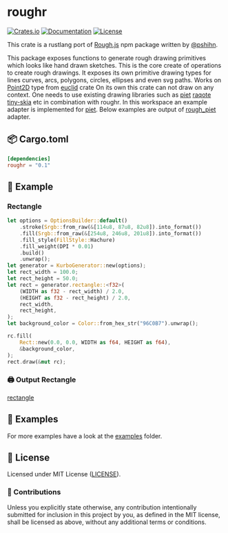 # roughr

[![Crates.io](https://img.shields.io/crates/v/roughr.svg)](https://crates.io/crates/roughr)
[![Documentation](https://docs.rs/roughr/badge.svg)](https://docs.rs/roughr)
[![License](https://img.shields.io/github/license/orhanbalci/rough-rs.svg)](https://github.com/orhanbalci/rough-rs/LICENSE)

<!-- cargo-sync-readme start -->


This crate is a rustlang port of [Rough.js](https://github.com/rough-stuff/rough) npm package written by
[@pshihn](https://github.com/pshihn).

This package exposes functions to generate rough drawing primitives which looks like hand drawn sketches.
This is the core create of operations to create rough drawings. It exposes its own primitive drawing types for lines
curves, arcs, polygons, circles, ellipses and even svg paths.
Works on [Point2D](https://docs.rs/euclid/0.22.7/euclid/struct.Point2D.html) type from [euclid](https://github.com/servo/euclid) crate
On its own this crate can not draw on any context. One needs to use existing drawing libraries such as [piet](https://github.com/linebender/piet)
[raqote](https://github.com/jrmuizel/raqote) [tiny-skia](https://github.com/RazrFalcon/tiny-skia) etc in combination with
roughr. In this workspace an example adapter is implemented for [piet](https://github.com/linebender/piet). Below examples are
output of [rough_piet](https://github.com/orhanbalci/rough-rs/tree/main/rough_piet) adapter.

## 📦 Cargo.toml

```toml
[dependencies]
roughr = "0.1"
```

## 🔧 Example

### Rectangle

```rust
let options = OptionsBuilder::default()
    .stroke(Srgb::from_raw(&[114u8, 87u8, 82u8]).into_format())
    .fill(Srgb::from_raw(&[254u8, 246u8, 201u8]).into_format())
    .fill_style(FillStyle::Hachure)
    .fill_weight(DPI * 0.01)
    .build()
    .unwrap();
let generator = KurboGenerator::new(options);
let rect_width = 100.0;
let rect_height = 50.0;
let rect = generator.rectangle::<f32>(
    (WIDTH as f32 - rect_width) / 2.0,
    (HEIGHT as f32 - rect_height) / 2.0,
    rect_width,
    rect_height,
);
let background_color = Color::from_hex_str("96C0B7").unwrap();

rc.fill(
    Rect::new(0.0, 0.0, WIDTH as f64, HEIGHT as f64),
    &background_color,
);
rect.draw(&mut rc);
```

### 🖨️ Output Rectangle
[rectangle](https://github.com/orhanbalci/rough-rs/blob/main/roughr/assets/rectangle.png)

## 🔭 Examples

For more examples have a look at the
[examples](https://github.com/orhanbalci/rough-rs/blob/main/points_on_curve/examples) folder.

<!-- cargo-sync-readme end -->

## 📝 License

Licensed under MIT License ([LICENSE](LICENSE)).

### 🚧 Contributions

Unless you explicitly state otherwise, any contribution intentionally submitted for inclusion in this project by you, as defined in the MIT license, shall be licensed as above, without any additional terms or conditions.
